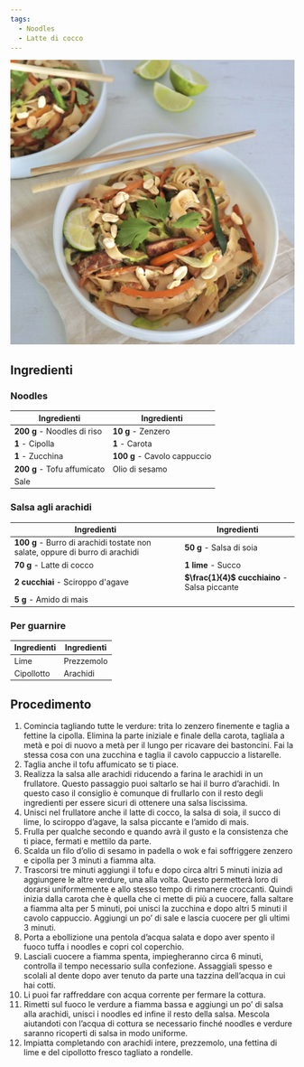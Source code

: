 ```yaml
---
tags:
  - Noodles
  - Latte di cocco
---
```


![](../../img/noodles-di-verdure-con-salsa-alle-arachidi.webp)

## Ingredienti

### Noodles

| Ingredienti                  | Ingredienti             |
| ---------------------------- | ----------------------- |
| **200 g** - Noodles di riso | **10 g** - Zenzero |
| **1** - Cipolla | **1** - Carota |
| **1** - Zucchina | **100 g** - Cavolo cappuccio |
| **200 g** - Tofu affumicato | Olio di sesamo |
| Sale | |

### Salsa agli arachidi

| Ingredienti                  | Ingredienti             |
| ---------------------------- | ----------------------- |
| **100 g** - Burro di arachidi tostate non salate, oppure di burro di arachidi | **50 g** - Salsa di soia |
| **70 g** - Latte di cocco | **1 lime** - Succo |
| **2 cucchiai** - Sciroppo d'agave | **$\frac{1}{4}$ cucchiaino** - Salsa piccante |
| **5 g** - Amido di mais | |

### Per guarnire

| Ingredienti                  | Ingredienti             |
| ---------------------------- | ----------------------- |
| Lime | Prezzemolo |
| Cipollotto | Arachidi |

## Procedimento

1. Comincia tagliando tutte le verdure: trita lo zenzero finemente e taglia a fettine la cipolla. Elimina la parte iniziale e finale della carota, tagliala a metà e poi di nuovo a metà per il lungo per ricavare dei bastoncini. Fai la stessa cosa con una zucchina e taglia il cavolo cappuccio a listarelle. 
2. Taglia anche il tofu affumicato se ti piace.
3. Realizza la salsa alle arachidi riducendo a farina le arachidi in un frullatore. Questo passaggio puoi saltarlo se hai il burro d’arachidi. In questo caso il consiglio è comunque di frullarlo con il resto degli ingredienti per essere sicuri di ottenere una salsa liscissima.
4. Unisci nel frullatore anche il latte di cocco, la salsa di soia, il succo di lime, lo sciroppo d’agave, la salsa piccante e l’amido di mais. 
5. Frulla per qualche secondo e quando avrà il gusto e la consistenza che ti piace, fermati e mettilo da parte.
6. Scalda un filo d’olio di sesamo in padella o wok e fai soffriggere zenzero e cipolla per 3 minuti a fiamma alta. 
7. Trascorsi tre minuti aggiungi il tofu e dopo circa altri 5 minuti inizia ad aggiungere le altre verdure, una alla volta. Questo permetterà loro di dorarsi uniformemente e allo stesso tempo di rimanere croccanti. Quindi inizia dalla carota che è quella che ci mette di più a cuocere, falla saltare a fiamma alta per 5 minuti, poi unisci la zucchina e dopo altri 5 minuti il cavolo cappuccio. Aggiungi un po’ di sale e lascia cuocere per gli ultimi 3 minuti.
8. Porta a ebollizione una pentola d’acqua salata e dopo aver spento il fuoco tuffa i noodles e copri col coperchio. 
9. Lasciali cuocere a fiamma spenta, impiegheranno circa 6 minuti, controlla il tempo necessario sulla confezione. Assaggiali spesso e scolali al dente dopo aver tenuto da parte una tazzina dell’acqua in cui hai cotti. 
10. Li puoi far raffreddare con acqua corrente per fermare la cottura.
11. Rimetti sul fuoco le verdure a fiamma bassa e aggiungi un po’ di salsa alla arachidi, unisci i noodles ed infine il resto della salsa. Mescola aiutandoti con l’acqua di cottura se necessario finché noodles e verdure saranno ricoperti di salsa in modo uniforme.
12. Impiatta completando con arachidi intere, prezzemolo, una fettina di lime e del cipollotto fresco tagliato a rondelle.